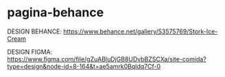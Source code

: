 # pagina-behance
DESIGN BEHANCE: https://www.behance.net/gallery/53575769/Stork-Ice-Cream

DESIGN FIGMA: https://www.figma.com/file/gZuABluDjGB8UDvbBZSCXa/site-comida?type=design&node-id=8-164&t=ae5amrk0Bqldq7Cf-0
